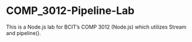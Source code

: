 # COMP_3012-Pipeline-Lab
This is a Node.js lab for BCIT’s COMP 3012 (Node.js) which utilizes Stream and pipeline().  
